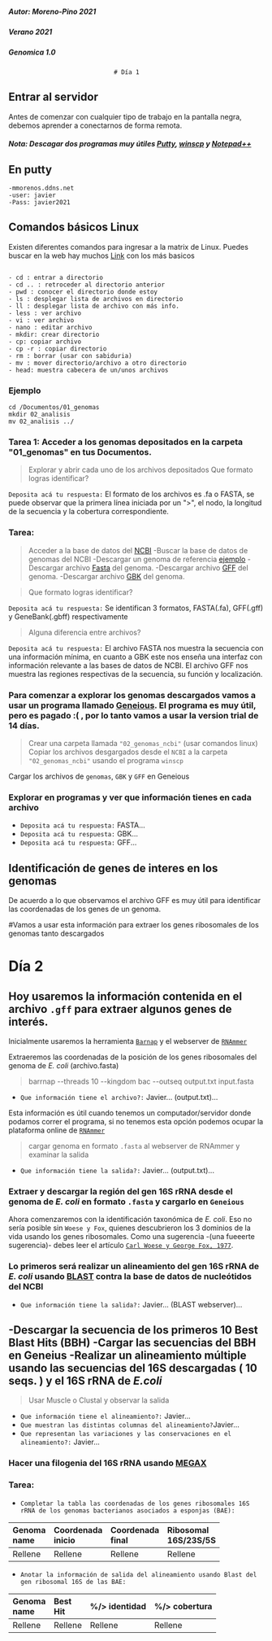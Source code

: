 ##### Autor: Moreno-Pino 2021
##### Verano 2021
##### Genomica 1.0
                                 # Día 1

## Entrar al servidor
Antes de comenzar con cualquier tipo de trabajo en la pantalla negra, debemos aprender a conectarnos de forma remota. 
##### Nota: Descagar dos programas muy útiles [Putty](https://www.chiark.greenend.org.uk/~sgtatham/putty/latest.html), [winscp](https://winscp.net/eng/download.php) y [Notepad++](https://notepad-plus-plus.org/downloads/)

## En putty
```
-mmorenos.ddns.net
-user: javier
-Pass: javier2021
```

## Comandos básicos Linux
Existen diferentes comandos para ingresar a la matrix de Linux. Puedes buscar en la web hay muchos [Link](http://hpc.aut.uah.es/~jmruiz/Descarga_LE/Pract_1_Comandos_Linux.pdf) con los más basicos

```

- cd : entrar a directorio
- cd .. : retroceder al directorio anterior
- pwd : conocer el directorio donde estoy
- ls : desplegar lista de archivos en directorio
- ll : desplegar lista de archivo con más info.
- less : ver archivo 
- vi : ver archivo
- nano : editar archivo
- mkdir: crear directorio
- cp: copiar archivo
- cp -r : copiar directorio
- rm : borrar (usar con sabiduria)
- mv : mover directorio/archivo a otro directorio
- head: muestra cabecera de un/unos archivos

```
### Ejemplo

```
cd /Documentos/01_genomas
mkdir 02_analisis
mv 02_analisis ../
```
### Tarea 1: Acceder a los genomas depositados en la carpeta "01_genomas" en tus Documentos.
> Explorar y abrir cada uno de los archivos depositados
> Que formato logras identificar?

`Deposita acá tu respuesta:` El formato de los archivos es .fa o FASTA, se puede observar que la primera línea iniciada por un ">", el nodo, la longitud de la secuencia y la cobertura correspondiente.

### Tarea:
>Acceder a la base de datos del [NCBI](https://www.ncbi.nlm.nih.gov/)
-Buscar la base de datos de genomas del NCBI
-Descargar un genoma de referencia [ejemplo](https://www.ncbi.nlm.nih.gov/genome/?term=E.%20coli)
-Descargar archivo [Fasta](https://ftp.ncbi.nlm.nih.gov/genomes/all/GCF/000/005/845/GCF_000005845.2_ASM584v2/GCF_000005845.2_ASM584v2_genomic.fna.gz) del genoma.
-Descargar archivo [GFF](https://ftp.ncbi.nlm.nih.gov/genomes/all/GCF/000/005/845/GCF_000005845.2_ASM584v2/GCF_000005845.2_ASM584v2_genomic.gff.gz) del genoma.
-Descargar archivo [GBK](https://ftp.ncbi.nlm.nih.gov/genomes/all/GCF/000/005/845/GCF_000005845.2_ASM584v2/GCF_000005845.2_ASM584v2_genomic.gbff.gz) del genoma.

> Que formato logras identificar?

`Deposita acá tu respuesta:` Se identifican 3 formatos, FASTA(.fa), GFF(.gff) y GeneBank(.gbff) respectivamente

> Alguna diferencia entre archivos?

`Deposita acá tu respuesta:` El archivo FASTA nos muestra la secuencia con una información mínima, en cuanto a GBK este nos enseña una interfaz con información relevante a las bases de datos de NCBI. El archivo GFF nos muestra las regiones respectivas de la secuencia, su función y localización.

### Para comenzar a explorar los genomas descargados vamos a usar un programa llamado [Geneious](https://www.geneious.com/download/). El programa es muy útil, pero es pagado :( , por lo tanto vamos a usar la version trial de 14 días.

> Crear una carpeta llamada `"02_genomas_ncbi"` (usar comandos linux)
> Copiar los archivos desgargados desde el `NCBI` a la carpeta `"02_genomas_ncbi"` usando el programa `winscp`

Cargar los archivos de `genomas`, `GBK`  y `GFF` en Geneious

### Explorar en programas y ver que información tienes en cada archivo
- `Deposita acá tu respuesta:` FASTA...
- `Deposita acá tu respuesta:` GBK...
- `Deposita acá tu respuesta:` GFF...

## Identificación de genes de interes en los genomas

De acuerdo a lo que observamos el archivo GFF es muy útil para identificar las coordenadas de los genes de un genoma.

#Vamos a usar esta información para extraer los genes ribosomales de los genomas tanto descargados

# Día 2

## Hoy usaremos la información contenida en el archivo `.gff` para extraer algunos genes de interés.

Inicialmente usaremos la herramienta [`Barnap`](https://github.com/tseemann/barrnap) y el webserver de [`RNAmmer`](http://www.cbs.dtu.dk/services/RNAmmer/)

Extraeremos las coordenadas de la posición de los genes ribosomales del genoma de *E. coli* (archivo.fasta)

> barrnap --threads 10 --kingdom bac --outseq output.txt input.fasta

- `Que información tiene el archivo?:` Javier... (output.txt)...

Esta información es útil cuando tenemos un computador/servidor donde podamos correr el programa, si no tenemos esta opción podemos ocupar la plataforma online de 
[`RNAmmer`](http://www.cbs.dtu.dk/services/RNAmmer/)

>cargar genoma en formato `.fasta` al webserver de RNAmmer y examinar la salida

 - `Que información tiene la salida?:` Javier... (output.txt)...

### Extraer y descargar la región del gen 16S rRNA desde el genoma de *E. coli* en formato `.fasta` y cargarlo en `Geneious`

Ahora comenzaremos con la identificación taxonómica de *E. coli*. Eso no sería posible sin `Woese y Fox`, quienes descubrieron los 3 dominios de la vida usando los genes ribosomales. 
Como una sugerencia -(una fueeerte sugerencia)- debes leer el artículo [`Carl Woese y George Fox, 1977`](https://sci-hub.st/https://www.pnas.org/content/74/11/5088).

### Lo primeros será realizar un alineamiento del gen 16S rRNA de *E. coli* usando [BLAST](https://blast.ncbi.nlm.nih.gov/Blast.cgi) contra la base de datos de nucleótidos del NCBI

 - `Que información tiene la salida?:` Javier... (BLAST webserver)...

-Descargar la secuencia de los primeros 10 Best Blast Hits (BBH)
-Cargar las secuencias del BBH en Geneius
-Realizar un alineamiento múltiple usando las secuencias del 16S descargadas ( 10 seqs. ) y el 16S rRNA de *E.coli* 
-
> Usar Muscle o Clustal y observar la salida

- `Que información tiene el alineamiento?:` Javier... 
- `Que muestran las distintas columnas del alineamiento?`Javier... 
- `Que representan las variaciones y las conservaciones en el alineamiento?:` Javier... 

### Hacer una filogenia del 16S rRNA usando [MEGAX](https://www.megasoftware.net/)


### Tarea:

- `Completar la tabla las coordenadas de los genes ribosomales 16S rRNA de los genomas bacterianos asociados a esponjas (BAE):`

|Genoma<br />name  | Coordenada<br />inicio | Coordenada<br />final | Ribosomal<br />16S/23S/5S |
| :---  | :---  | :--- | :--- | 
| Rellene | Rellene | Rellene | Rellene |

- `Anotar la información de salida del alineamiento usando Blast del gen ribosomal 16S de las BAE:`

|Genoma<br />name  | Best<br />Hit | %/> identidad  | %/> cobertura |
| :---  | :---  | :--- | :--- | 
| Rellene | Rellene | Rellene | Rellene |

